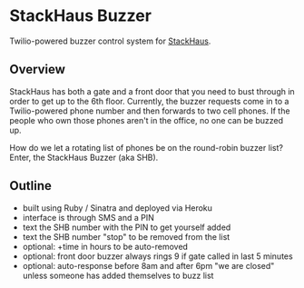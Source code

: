 StackHaus Buzzer
===============

Twilio-powered buzzer control system for [StackHaus](http://fullstack.ca/stackhaus).

## Overview

StackHaus has both a gate and a front door that you need to bust through in order to get up to the 6th floor. Currently, the buzzer requests come in to a Twilio-powered phone number and then forwards to two cell phones. If the people who own those phones aren't in the office, no one can be buzzed up.

How do we let a rotating list of phones be on the round-robin buzzer list? Enter, the StackHaus Buzzer (aka SHB).

## Outline

* built using Ruby / Sinatra and deployed via Heroku
* interface is through SMS and a PIN
* text the SHB number with the PIN to get yourself added
* text the SHB number "stop" to be removed from the list
* optional: +time in hours to be auto-removed
* optional: front door buzzer always rings 9 if gate called in last 5 minutes
* optional: auto-response before 8am and after 6pm "we are closed" unless someone has added themselves to buzz list







